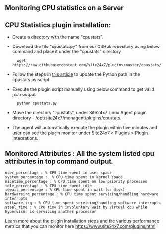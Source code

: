 ## Monitoring CPU statistics on a Server

## CPU Statistics plugin installation:
	
* Create a directory with the name "cpustats".

* Download the file "cpustats.py" from our GitHub repository using below command and place it under the "cpustats" directory

		wget https://raw.githubusercontent.com/site24x7/plugins/master/cpustats/cpustats.py

* Follow the steps in [this article](https://support.site24x7.com/portal/en/kb/articles/updating-python-path-in-a-plugin-script-for-linux-servers) to update the Python path in the cpustats.py script.
		
* Execute the plugin script manually using below command to get valid json output

		python cpustats.py
		
* Move the directory "cpustats", under Site24x7 Linux Agent plugin directory - /opt/site24x7/monagent/plugins/cpustats.

* The agent will automatically execute the plugin within five minutes and user can see the plugin monitor under Site24x7 > Plugins > Plugin Integrations.

## Monitored Attributes : All the system listed cpu attributes in top command output. 

	user_percentage : % CPU time spent in user space
	system_percentage :  % CPU time spent in kernel space
	nicetime_percentage : % CPU time spent on low priority processes
	idle_percentage : % CPU time spent idle
	iowait_percentage : % CPU time spent in wait (on disk)
	hardwareirq_percentage : % CPU time spent servicing/handling hardware interrupts
	software_irq : % CPU time spent servicing/handling software interrupts
	steal_time : % CPU time in involuntary wait by virtual cpu while hypervisor is servicing another processor

Learn more about the plugin installation steps and the various performance metrics that you can monitor here
https://www.site24x7.com/plugins.html
